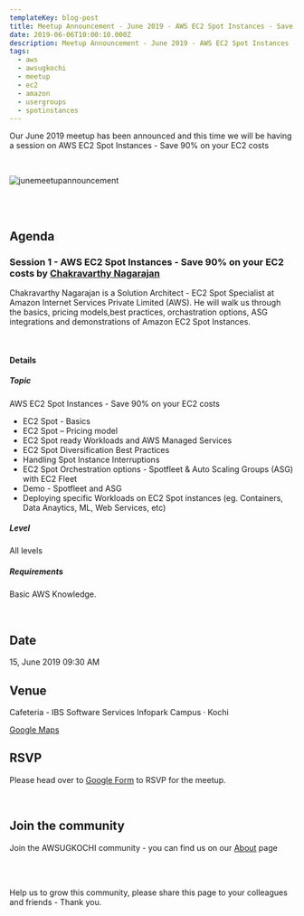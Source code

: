 ```yaml
---
templateKey: blog-post
title: Meetup Announcement - June 2019 - AWS EC2 Spot Instances - Save 90% on your EC2 costs
date: 2019-06-06T10:00:10.000Z
description: Meetup Announcement - June 2019 - AWS EC2 Spot Instances - Save 90% on your EC2 costs
tags:
  - aws
  - awsugkochi
  - meetup
  - ec2
  - amazon
  - usergroups
  - spotinstances
---
```


Our June 2019 meetup has been announced and this time we will be having a session on AWS EC2 Spot Instances - Save 90% on your EC2 costs

<br>

![junemeetupannouncement](/img/awsugkochi-meetup-annoucement-june-2019.jpeg)

<br> <br> 
## Agenda


### Session 1 - AWS EC2 Spot Instances - Save 90% on your EC2 costs by [Chakravarthy Nagarajan](https://www.linkedin.com/in/chakravarthy-nagarajan-7653311a/) 


Chakravarthy Nagarajan is a Solution Architect - EC2 Spot Specialist at Amazon Internet Services Private Limited (AWS). He will walk us through the basics, pricing models,best practices, orchastration options, ASG integrations and demonstrations of Amazon EC2 Spot Instances.



<br>

#### Details


##### Topic 

AWS EC2 Spot Instances - Save 90% on your EC2 costs

- EC2 Spot - Basics
- EC2 Spot – Pricing model
- EC2 Spot ready Workloads and AWS Managed Services
- EC2 Spot Diversification Best Practices
- Handling Spot Instance Interruptions
- EC2 Spot Orchestration options - Spotfleet & Auto Scaling Groups (ASG) with EC2 Fleet
- Demo - Spotfleet and ASG
- Deploying specific Workloads on EC2 Spot instances (eg. Containers, Data Anaytics, ML, Web Services, etc)

##### Level 

All levels

##### Requirements 

Basic AWS Knowledge.

<br>

## Date

15, June 2019  09:30 AM


## Venue

Cafeteria - IBS Software Services
Infopark Campus · Kochi

[Google Maps](https://goo.gl/maps/xC7ZSDJxHtXMq5Sn9)


## RSVP 
Please head over to [Google Form](https://forms.gle/r37m5wYPemGW8i7M9) to RSVP for the meetup.


<br>

## Join the community

Join the AWSUGKOCHI community - you can find us on our [About](https://awsugkochi.in/about) page

<br> <br>

Help us to grow this community, please share this page to your colleagues and friends - Thank you.